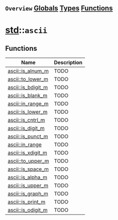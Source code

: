 ## `Overview` [Globals](./globals.md) [Types](./types.md) [Functions](./functions.md)
# [std](./../std.md)::`ascii`
## Functions
|Name|Description|
|----|-----------|
|[ascii::is_alnum_m](#todo)|TODO|
|[ascii::to_lower_m](#todo)|TODO|
|[ascii::is_bdigit_m](#todo)|TODO|
|[ascii::is_blank_m](#todo)|TODO|
|[ascii::in_range_m](#todo)|TODO|
|[ascii::is_lower_m](#todo)|TODO|
|[ascii::is_cntrl_m](#todo)|TODO|
|[ascii::is_digit_m](#todo)|TODO|
|[ascii::is_punct_m](#todo)|TODO|
|[ascii::in_range](#todo)|TODO|
|[ascii::is_xdigit_m](#todo)|TODO|
|[ascii::to_upper_m](#todo)|TODO|
|[ascii::is_space_m](#todo)|TODO|
|[ascii::is_alpha_m](#todo)|TODO|
|[ascii::is_upper_m](#todo)|TODO|
|[ascii::is_graph_m](#todo)|TODO|
|[ascii::is_print_m](#todo)|TODO|
|[ascii::is_odigit_m](#todo)|TODO|
